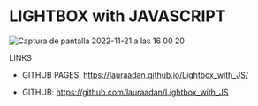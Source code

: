 # LIGHTBOX with JAVASCRIPT

![Captura de pantalla 2022-11-21 a las 16 00 20](https://user-images.githubusercontent.com/86961241/203087325-2f4b0445-e508-46a1-a732-1b349478d757.png)


LINKS

- GITHUB PAGES: https://lauraadan.github.io/Lightbox_with_JS/

- GITHUB: https://github.com/lauraadan/Lightbox_with_JS
